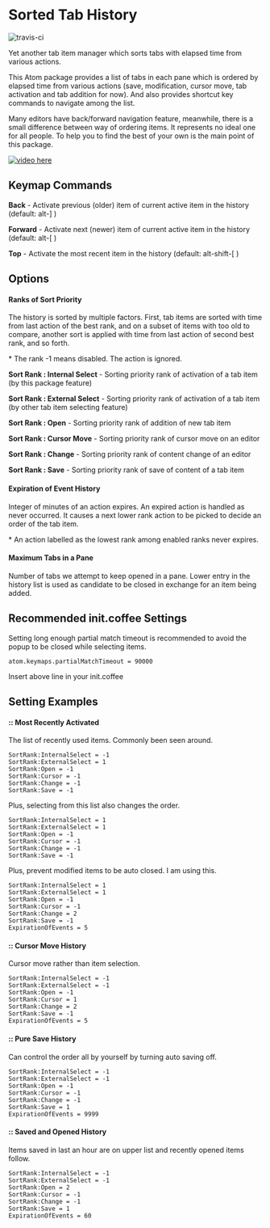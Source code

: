 # Sorted Tab History

![travis-ci](https://travis-ci.org/kataho/sorted-tab-history.svg?branch=master)

Yet another tab item manager which sorts tabs with elapsed time from various actions.

This Atom package provides a list of tabs in each pane which is ordered by elapsed time from various actions
(save, modification, cursor move, tab activation and tab addition for now).
And also provides shortcut key commands to navigate among the list.

Many editors have back/forward navigation feature, meanwhile, there is a small difference between
way of ordering items. It represents no ideal one for all people.
To help you to find the best of your own is the main point of this package.

[![video here](http://kataho.github.io/sorted-tab-history/images/capture.png)](http://kataho.github.io/sorted-tab-history/video/capture.mp4)

## Keymap Commands

**Back**  - Activate previous (older) item of current active item in the history (default: alt-] )

**Forward** - Activate next (newer) item of current active item in the history (default: alt-[ )

**Top** - Activate the most recent item in the history (default: alt-shift-[ )

## Options

#### Ranks of Sort Priority

The history is sorted by multiple factors. First, tab items are sorted with time from last action of the best rank,
and on a subset of items with too old to compare, another sort is applied with time from last action of second best rank, and so forth.

\* The rank -1 means disabled. The action is ignored.

**Sort Rank : Internal Select** - Sorting priority rank of activation of a tab item (by this package feature)

**Sort Rank : External Select** - Sorting priority rank of activation of a tab item (by other tab item selecting feature)

**Sort Rank : Open** - Sorting priority rank of addition of new tab item

**Sort Rank : Cursor Move** - Sorting priority rank of cursor move on an editor

**Sort Rank : Change** - Sorting priority rank of content change of an editor

**Sort Rank : Save** - Sorting priority rank of save of content of a tab item

#### Expiration of Event History

Integer of minutes of an action expires. An expired action is handled as never occurred.
It causes a next lower rank action to be picked to decide an order of the tab item.

\* An action labelled as the lowest rank among enabled ranks never expires.

#### Maximum Tabs in a Pane

Number of tabs we attempt to keep opened in a pane. Lower entry in the history list is used as candidate to be closed in exchange for an item being added.

## Recommended init.coffee Settings

Setting long enough partial match timeout is recommended to avoid the popup to be closed while selecting items.

    atom.keymaps.partialMatchTimeout = 90000

Insert above line in your init.coffee

## Setting Examples

#### :: Most Recently Activated

The list of recently used items. Commonly been seen around.

    SortRank:InternalSelect = -1
    SortRank:ExternalSelect = 1
    SortRank:Open = -1
    SortRank:Cursor = -1
    SortRank:Change = -1
    SortRank:Save = -1

Plus, selecting from this list also changes the order.

    SortRank:InternalSelect = 1
    SortRank:ExternalSelect = 1
    SortRank:Open = -1
    SortRank:Cursor = -1
    SortRank:Change = -1
    SortRank:Save = -1

Plus, prevent modified items to be auto closed. I am using this.

    SortRank:InternalSelect = 1
    SortRank:ExternalSelect = 1
    SortRank:Open = -1
    SortRank:Cursor = -1
    SortRank:Change = 2
    SortRank:Save = -1
    ExpirationOfEvents = 5

#### :: Cursor Move History

Cursor move rather than item selection.

    SortRank:InternalSelect = -1
    SortRank:ExternalSelect = -1
    SortRank:Open = -1
    SortRank:Cursor = 1
    SortRank:Change = 2
    SortRank:Save = -1
    ExpirationOfEvents = 5

#### :: Pure Save History

Can control the order all by yourself by turning auto saving off.

    SortRank:InternalSelect = -1
    SortRank:ExternalSelect = -1
    SortRank:Open = -1
    SortRank:Cursor = -1
    SortRank:Change = -1
    SortRank:Save = 1
    ExpirationOfEvents = 9999

#### :: Saved and Opened History

Items saved in last an hour are on upper list and recently opened items follow.

    SortRank:InternalSelect = -1
    SortRank:ExternalSelect = -1
    SortRank:Open = 2
    SortRank:Cursor = -1
    SortRank:Change = -1
    SortRank:Save = 1
    ExpirationOfEvents = 60
